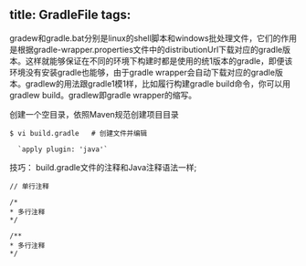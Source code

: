 title: GradleFile
tags:
---


gradew和gradle.bat分别是linux的shell脚本和windows批处理文件，它们的作用是根据gradle-wrapper.properties文件中的distributionUrl下载对应的gradle版本。这样就能够保证在不同的环境下构建时都是使用的统1版本的gradle，即便该环境没有安装gradle也能够，由于gradle wrapper会自动下载对应的gradle版本。gradlew的用法跟gradle1模1样，比如履行构建gradle build命令，你可以用gradlew build。gradlew即gradle wrapper的缩写。

创建一个空目录，依照Maven规范创建项目目录
    
    $ vi build.gradle   # 创建文件并编辑

      `apply plugin: 'java'`

技巧： build.gradle文件的注释和Java注释语法一样;

    // 单行注释

    /*
    * 多行注释
    */

    /**
    * 多行注释
    */